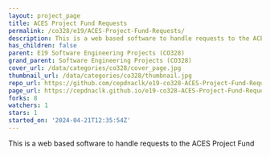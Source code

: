 ```yaml
---
layout: project_page
title: ACES Project Fund Requests
permalink: /co328/e19/ACES-Project-Fund-Requests/
description: This is a web based software to handle requests to the ACES Project Fund
has_children: false
parent: E19 Software Engineering Projects (CO328)
grand_parent: Software Engineering Projects (CO328)
cover_url: /data/categories/co328/cover_page.jpg
thumbnail_url: /data/categories/co328/thumbnail.jpg
repo_url: https://github.com/cepdnaclk/e19-co328-ACES-Project-Fund-Requests
page_url: https://cepdnaclk.github.io/e19-co328-ACES-Project-Fund-Requests
forks: 8
watchers: 1
stars: 1
started_on: '2024-04-21T12:35:54Z'
---
```


This is a web based software to handle requests to the ACES Project Fund